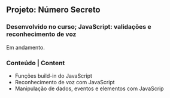 ## Projeto: Número Secreto

### Desenvolvido no curso; JavaScript: validações e reconhecimento de voz

Em andamento. 

### Conteúdo | Content

- Funções build-in do JavaScript
- Reconhecimento de voz com JavaScript
- Manipulação de dados, eventos e elementos com JavaScrip